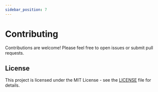 ```yaml
---
sidebar_position: 7
---
```


# Contributing

Contributions are welcome! Please feel free to open issues or submit pull requests.

## License

This project is licensed under the MIT License - see the [LICENSE](https://github.com/dtunikov/llm-gateway/blob/main/LICENSE) file for details.

